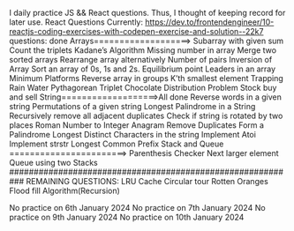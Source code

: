 I daily practice JS && React questions. Thus, I thought of keeping record for later use.
React Questions Currently: https://dev.to/frontendengineer/10-reactjs-coding-exercises-with-codepen-exercise-and-solution--22k7
questions: done
Arrays===================>
Subarray with given sum
Count the triplets
Kadane’s Algorithm
Missing number in array
Merge two sorted arrays
Rearrange array alternatively
Number of pairs
Inversion of Array
Sort an array of 0s, 1s and 2s. 
Equilibrium point
Leaders in an array
Minimum Platforms
Reverse array in groups
K’th smallest element
Trapping Rain Water
Pythagorean Triplet
Chocolate Distribution Problem
Stock buy and sell
String===================>All done
Reverse words in a given string
Permutations of a given string
Longest Palindrome in a String
Recursively remove all adjacent duplicates
Check if string is rotated by two places
Roman Number to Integer
Anagram
Remove Duplicates
Form a Palindrome
Longest Distinct Characters in the string
Implement Atoi
Implement strstr
Longest Common Prefix
Stack and Queue =======================>
Parenthesis Checker
Next larger element
Queue using two Stacks
###########################################################
REMAINING QUESTIONS:
LRU Cache
Circular tour
Rotten Oranges
Flood fill Algorithm(Recursion)

No practice on 6th January 2024
No practice on 7th January 2024
No practice on 9th January 2024
No practice on 10th January 2024